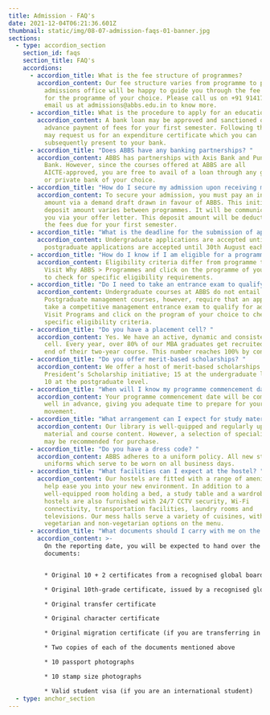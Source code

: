 ```yaml
---
title: Admission - FAQ's
date: 2021-12-04T06:21:36.601Z
thumbnail: static/img/08-07-admission-faqs-01-banner.jpg
sections:
  - type: accordion_section
    section_id: faqs
    section_title: FAQ's
    accordions:
      - accordion_title: What is the fee structure of programmes?
        accordion_content: Our fee structure varies from programme to programme. Our
          admissions office will be happy to guide you through the fee structure
          for the programme of your choice. Please call us on +91 9141707070 or
          email us at admissions@abbs.edu.in to know more.
      - accordion_title: What is the procedure to apply for an education loan?
        accordion_content: A bank loan may be approved and sanctioned only after the
          advance payment of fees for your first semester. Following this, you
          may request us for an expenditure certificate which you can
          subsequently present to your bank.
      - accordion_title: "Does ABBS have any banking partnerships? "
        accordion_content: ABBS has partnerships with Axis Bank and Punjab National
          Bank. However, since the courses offered at ABBS are all
          AICTE-approved, you are free to avail of a loan through any government
          or private bank of your choice.
      - accordion_title: "How do I secure my admission upon receiving my offer letter? "
        accordion_content: To secure your admission, you must pay an initial deposit
          amount via a demand draft drawn in favour of ABBS. This initial
          deposit amount varies between programmes. It will be communicated to
          you via your offer letter. This deposit amount will be deducted from
          the fees due for your first semester.
      - accordion_title: "What is the deadline for the submission of applications? "
        accordion_content: Undergraduate applications are accepted until 1st July, and
          postgraduate applications are accepted until 30th August each year.
      - accordion_title: "How do I know if I am eligible for a programme? "
        accordion_content: Eligibility criteria differ from programme to programme.
          Visit Why ABBS > Programmes and click on the programme of your choice
          to check for specific eligibility requirements.
      - accordion_title: "Do I need to take an entrance exam to qualify for admission? "
        accordion_content: Undergraduate courses at ABBS do not entail an entrance exam.
          Postgraduate management courses, however, require that an applicant
          take a competitive management entrance exam to qualify for admission.
          Visit Programs and click on the program of your choice to check for
          specific eligibility criteria.
      - accordion_title: "Do you have a placement cell? "
        accordion_content: Yes. We have an active, dynamic and consistent placement
          cell. Every year, over 80% of our MBA graduates get recruited by the
          end of their two-year course. This number reaches 100% by convocation.
      - accordion_title: "Do you offer merit-based scholarships? "
        accordion_content: We offer a host of merit-based scholarships under our
          President’s Scholarship initiative; 15 at the undergraduate level and
          10 at the postgraduate level.
      - accordion_title: "When will I know my programme commencement date? "
        accordion_content: Your programme commencement date will be communicated to you
          well in advance, giving you adequate time to prepare for your
          movement.
      - accordion_title: "What arrangement can I expect for study material and other content? "
        accordion_content: Our library is well-quipped and regularly updated with study
          material and course content. However, a selection of specialised books
          may be recommended for purchase.
      - accordion_title: "Do you have a dress code? "
        accordion_content: ABBS adheres to a uniform policy. All new students are given
          uniforms which serve to be worn on all business days.
      - accordion_title: "What facilities can I expect at the hostel? "
        accordion_content: Our hostels are fitted with a range of amenities that will
          help ease you into your new environment. In addition to a
          well-equipped room holding a bed, a study table and a wardrobe, our
          hostels are also furnished with 24/7 CCTV security, Wi-Fi
          connectivity, transportation facilities, laundry rooms and
          televisions. Our mess halls serve a variety of cuisines, with both
          vegetarian and non-vegetarian options on the menu.
      - accordion_title: "What documents should I carry with me on the reporting date? "
        accordion_content: >-
          On the reporting date, you will be expected to hand over the following
          documents: 


          * Original 10 + 2 certificates from a recognised global board or council 

          * Original 10th-grade certificate, issued by a recognised global board or council 

          * Original transfer certificate 

          * Original character certificate 

          * Original migration certificate (if you are transferring in from another university) 

          * Two copies of each of the documents mentioned above 

          * 10 passport photographs 

          * 10 stamp size photographs 

          * Valid student visa (if you are an international student)
  - type: anchor_section
---
```

